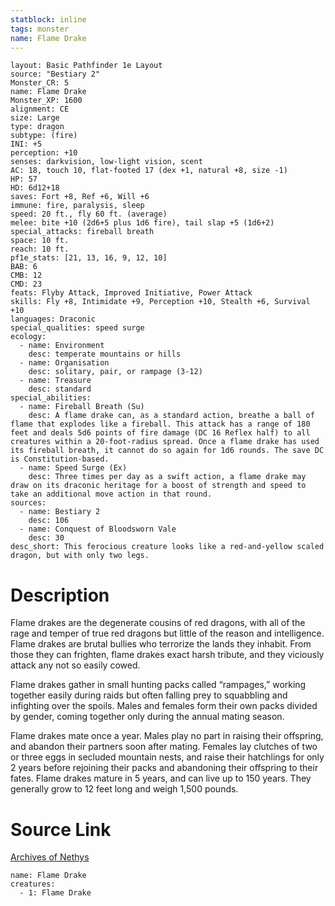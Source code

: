 ```yaml
---
statblock: inline
tags: monster
name: Flame Drake
---
```

```statblock
layout: Basic Pathfinder 1e Layout
source: "Bestiary 2"
Monster_CR: 5
name: Flame Drake
Monster_XP: 1600
alignment: CE
size: Large
type: dragon
subtype: (fire)
INI: +5
perception: +10
senses: darkvision, low-light vision, scent
AC: 18, touch 10, flat-footed 17 (dex +1, natural +8, size -1)
HP: 57
HD: 6d12+18
saves: Fort +8, Ref +6, Will +6
immune: fire, paralysis, sleep
speed: 20 ft., fly 60 ft. (average)
melee: bite +10 (2d6+5 plus 1d6 fire), tail slap +5 (1d6+2)
special_attacks: fireball breath
space: 10 ft.
reach: 10 ft.
pf1e_stats: [21, 13, 16, 9, 12, 10]
BAB: 6
CMB: 12
CMD: 23
feats: Flyby Attack, Improved Initiative, Power Attack
skills: Fly +8, Intimidate +9, Perception +10, Stealth +6, Survival +10
languages: Draconic
special_qualities: speed surge
ecology:
  - name: Environment
    desc: temperate mountains or hills
  - name: Organisation
    desc: solitary, pair, or rampage (3-12)
  - name: Treasure
    desc: standard
special_abilities:
  - name: Fireball Breath (Su)
    desc: A flame drake can, as a standard action, breathe a ball of flame that explodes like a fireball. This attack has a range of 180 feet and deals 5d6 points of fire damage (DC 16 Reflex half) to all creatures within a 20-foot-radius spread. Once a flame drake has used its fireball breath, it cannot do so again for 1d6 rounds. The save DC is Constitution-based.
  - name: Speed Surge (Ex)
    desc: Three times per day as a swift action, a flame drake may draw on its draconic heritage for a boost of strength and speed to take an additional move action in that round.
sources:
  - name: Bestiary 2
    desc: 106
  - name: Conquest of Bloodsworn Vale
    desc: 30
desc_short: This ferocious creature looks like a red-and-yellow scaled dragon, but with only two legs. 
```
# Description
Flame drakes are the degenerate cousins of red dragons, with all of the rage and temper of true red dragons but little of the reason and intelligence. Flame drakes are brutal bullies who terrorize the lands they inhabit. From those they can frighten, flame drakes exact harsh tribute, and they viciously attack any not so easily cowed. 

Flame drakes gather in small hunting packs called “rampages,” working together easily during raids but often falling prey to squabbling and infighting over the spoils. Males and females form their own packs divided by gender, coming together only during the annual mating season. 

Flame drakes mate once a year. Males play no part in raising their offspring, and abandon their partners soon after mating. Females lay clutches of two or three eggs in secluded mountain nests, and raise their hatchlings for only 2 years before rejoining their packs and abandoning their offspring to their fates. Flame drakes mature in 5 years, and can live up to 150 years. They generally grow to 12 feet long and weigh 1,500 pounds.
# Source Link
[Archives of Nethys](https://aonprd.com/MonsterDisplay.aspx?ItemName=Flame%20Drake)
```encounter-table
name: Flame Drake
creatures:
  - 1: Flame Drake
```
